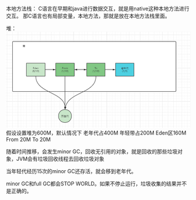 本地方法栈：
C语言在早期和java进行数据交互，就是用native这种本地方法进行交互。
那C语言也有局部变量，本地方法，那就是放在本地方法栈里面。

堆：
![image](../images/Snipaste_2022-03-30_05-12-03.png)
假设设置堆为600M，默认情况下
老年代占400M
年轻带占200M
Eden区160M
From 20M
To 20M

随着时间推移，会发生minor GC，回收无引用的对象，就是回收的那些垃圾对象，JVM会有垃圾回收线程去回收垃圾对象

当年轻代经历15次的minor GC还存活，就会移到老年代。


minor GC和full GC都会STOP WORLD。如果不停止运行，垃圾收集的结果并不是正确的。